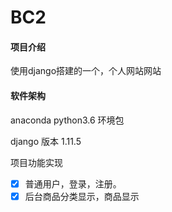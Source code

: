 # BC2

#### 项目介绍

使用django搭建的一个，个人网站网站 

#### 软件架构
anaconda python3.6 环境包

django 版本 1.11.5

项目功能实现

- [x] 普通用户，登录，注册。
- [x] 后台商品分类显示，商品显示